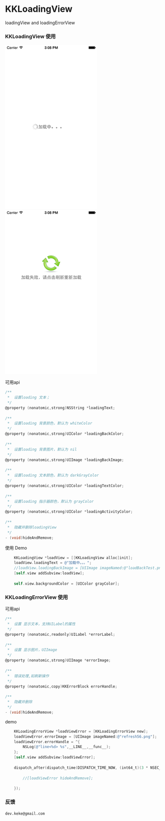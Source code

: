 KKLoadingView
=============

loadingView and loadingErrorView

### KKLoadingView 使用

![image](loadingView.png)
![image](loadingErrorView.png)


可用api

```objective-c
/**
 *  设置loading 文本；
 */
@property (nonatomic,strong)NSString *loadingText;

/**
 *  设置loading 背景颜色，默认为 whiteColor
 */
@property (nonatomic,strong)UIColor *loadingBackColor;

/**
 *  设置loading 背景图片，默认为 nil
 */
@property (nonatomic,strong)UIImage *loadingBackImage;

/**
 *  设置loading 文本颜色，默认为 darkGrayColor
 */
@property (nonatomic,strong)UIColor *loadingTextColor;

/**
 *  设置loading 指示器颜色，默认为 grayColor
 */
@property (nonatomic,strong)UIColor *loadingActivityColor;

/**
 *  隐藏并删除loadingView
 */
- (void)hideAndRemove;
```

使用 Demo

```objective-c
    KKLoadingView *loadView = [[KKLoadingView alloc]init];
    loadView.loadingText = @"加载中。。。";
    //loadView.loadingBackImage = [UIImage imageNamed:@"loadBackTest.png"];
    [self.view addSubview:loadView];
    
    self.view.backgroundColor = [UIColor grayColor];

```


### KKLoadingErrorView 使用

可用api


```objective-c
/**
 *  设置 显示文本，支持UILabel的属性
 */
@property (nonatomic,readonly)UILabel *errorLabel;

/**
 *  设置 显示图片，UIImage
 */
@property (nonatomic,strong)UIImage *errorImage;

/**
 *  错误处理,如刷新操作
 */
@property (nonatomic,copy)KKErrorBlock errorHandle;

/**
 *  隐藏并删除
 */
- (void)hideAndRemove;

```

demo

```objective-c
    KKLoadingErrorView *loadViewError = [KKLoadingErrorView new];
    loadViewError.errorImage = [UIImage imageNamed:@"refresh56.png"];
    loadViewError.errorHandle = ^{
        NSLog(@"line<%d> %s",__LINE__,__func__);
    };
    [self.view addSubview:loadViewError];
    
    dispatch_after(dispatch_time(DISPATCH_TIME_NOW, (int64_t)(3 * NSEC_PER_SEC)), dispatch_get_main_queue(), ^{
        
        //[loadViewError hideAndRemove];
        
    });

```

### 反馈

`dev.keke@gmail.com`
